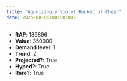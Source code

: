 ```yaml
---
title: "Agonizingly Violet Bucket of Cheer"
date: 2025-08-06T00:00:00Z
---
```

- **RAP**: 189896
- **Value**: 350000
- **Demand level**: 1
- **Trend**: 2
- **Projected?**: True
- **Hyped?**: True
- **Rare?**: True

